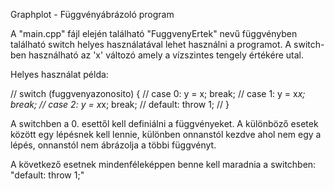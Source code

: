 Graphplot - Függvényábrázoló program

A "main.cpp" fájl elején található "FuggvenyErtek" nevű függvényben található switch helyes használatával lehet használni a programot. A switch-ben használható az 'x' változó amely a vízszintes tengely értékére utal. 

Helyes használat példa:

//    switch (fuggvenyazonosito) {
//        case 0: y = x; break;
//        case 1: y = x*x; break;
//        case 2: y = x*x; break;
//        default: throw 1;
//    }

A switchben a 0. esettől kell definiálni a függvényeket. A különböző esetek között egy lépésnek kell lennie, különben onnanstól kezdve ahol nem egy a lépés, onnanstól nem ábrázolja a többi függvényt.

A következő esetnek mindenféleképpen benne kell maradnia a switchben: "default: throw 1;"

